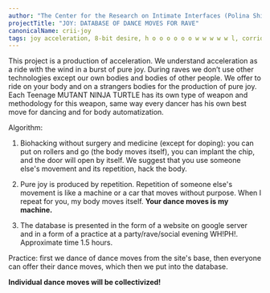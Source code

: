```yaml
---
author: "The Center for the Research on Intimate Interfaces (Polina Shilkinite, Sasha Pistoletova, Jozhi Stolet)"
projectTitle: "JOY: DATABASE OF DANCE MOVES FOR RAVE"
canonicalName: crii-joy
tags: joy acceleration, 8-bit desire, h o o o o o o w w w w w l, corridor anomalies, outsourcing, all to all, yesterday's unalienated celebration, collection, dispersed collectivity, social choreography, political dancefloor
---
```

This project is a production of acceleration. We understand acceleration as a ride with the wind in a burst of pure joy. During raves we don’t use other technologies except our own bodies and bodies of other people. We offer to ride on your body and on a strangers bodies for the production of pure joy. Each Teenage MUTANT NINJA TURTLE has its own type of weapon and methodology for this weapon, same way every dancer has his own best move for dancing and for body automatization.

Algorithm:

1. Biohacking without surgery and medicine (except for doping): you can put on rollers and go (the body moves itself), you can implant the chip, and the door will open by itself. We suggest that you use someone else's movement and its repetition, hack the body.

2. Pure joy is produced by repetition. Repetition of someone else's movement is like a machine or a car that moves without purpose. When I repeat for you, my body moves itself. **Your dance moves is my machine.**

3. The database is presented in the form of a website on google server and in a form of a practice at a party/rave/social evening WH!PH!. Approximate time 1.5 hours.

Practice: first we dance of dance moves from the site's base, then everyone can offer their dance moves, which then we put into the database.

**Individual dance moves will be collectivized!**

